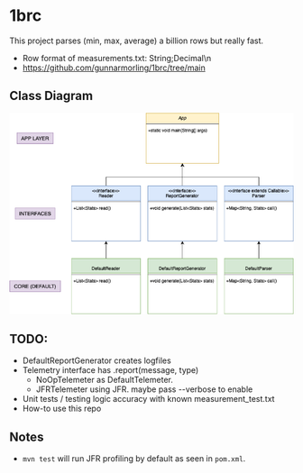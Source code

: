# 1brc
This project parses (min, max, average) a billion rows but really fast. 
- Row format of measurements.txt: String;Decimal\n
- https://github.com/gunnarmorling/1brc/tree/main

## Class Diagram
![uml.png](uml.png)

## TODO:
- DefaultReportGenerator creates logfiles
- Telemetry interface has .report(message, type) 
  - NoOpTelemeter as DefaultTelemeter.
  - JFRTelemeter using JFR. maybe pass --verbose to enable 
- Unit tests / testing logic accuracy with known measurement_test.txt
- How-to use this repo

## Notes
- `mvn test` will run JFR profiling by default as seen in `pom.xml`.